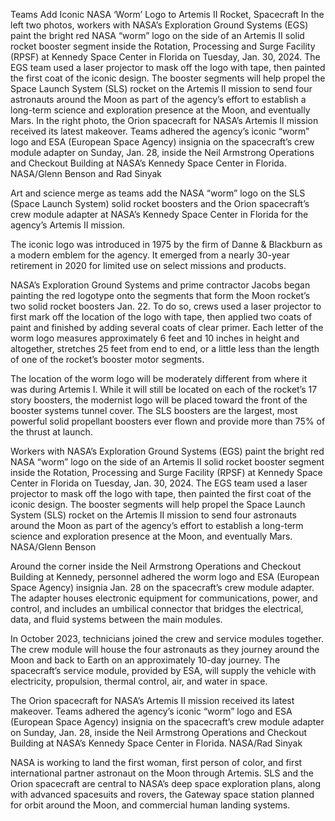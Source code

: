 Teams Add Iconic NASA ‘Worm’ Logo to Artemis II Rocket, Spacecraft 
 In the left two photos, workers with NASA’s Exploration Ground Systems (EGS) paint the bright red NASA “worm” logo on the side of an Artemis II solid rocket booster segment inside the Rotation, Processing and Surge Facility (RPSF) at Kennedy Space Center in Florida on Tuesday, Jan. 30, 2024. The EGS team used a laser projector to mask off the logo with tape, then painted the first coat of the iconic design. The booster segments will help propel the Space Launch System (SLS) rocket on the Artemis II mission to send four astronauts around the Moon as part of the agency’s effort to establish a long-term science and exploration presence at the Moon, and eventually Mars. In the right photo, the Orion spacecraft for NASA’s Artemis II mission received its latest makeover. Teams adhered the agency’s iconic “worm” logo and ESA (European Space Agency) insignia on the spacecraft’s crew module adapter on Sunday, Jan. 28, inside the Neil Armstrong Operations and Checkout Building at NASA’s Kennedy Space Center in Florida. NASA/Glenn Benson and Rad Sinyak

Art and science merge as teams add the NASA “worm” logo on the SLS (Space Launch System) solid rocket boosters and the Orion spacecraft’s crew module adapter at NASA’s Kennedy Space Center in Florida for the agency’s Artemis II mission.

The iconic logo was introduced in 1975 by the firm of Danne & Blackburn as a modern emblem for the agency. It emerged from a nearly 30-year retirement in 2020 for limited use on select missions and products.

NASA’s Exploration Ground Systems and prime contractor Jacobs began painting the red logotype onto the segments that form the Moon rocket’s two solid rocket boosters Jan. 22. To do so, crews used a laser projector to first mark off the location of the logo with tape, then applied two coats of paint and finished by adding several coats of clear primer. Each letter of the worm logo measures approximately 6 feet and 10 inches in height and altogether, stretches 25 feet from end to end, or a little less than the length of one of the rocket’s booster motor segments.

The location of the worm logo will be moderately different from where it was during Artemis I. While it will still be located on each of the rocket’s 17 story boosters, the modernist logo will be placed toward the front of the booster systems tunnel cover. The SLS boosters are the largest, most powerful solid propellant boosters ever flown and provide more than 75% of the thrust at launch.

Workers with NASA’s Exploration Ground Systems (EGS) paint the bright red NASA “worm” logo on the side of an Artemis II solid rocket booster segment inside the Rotation, Processing and Surge Facility (RPSF) at Kennedy Space Center in Florida on Tuesday, Jan. 30, 2024. The EGS team used a laser projector to mask off the logo with tape, then painted the first coat of the iconic design. The booster segments will help propel the Space Launch System (SLS) rocket on the Artemis II mission to send four astronauts around the Moon as part of the agency’s effort to establish a long-term science and exploration presence at the Moon, and eventually Mars. NASA/Glenn Benson

Around the corner inside the Neil Armstrong Operations and Checkout Building at Kennedy, personnel adhered the worm logo and ESA (European Space Agency) insignia Jan. 28 on the spacecraft’s crew module adapter. The adapter houses electronic equipment for communications, power, and control, and includes an umbilical connector that bridges the electrical, data, and fluid systems between the main modules.

In October 2023, technicians joined the crew and service modules together. The crew module will house the four astronauts as they journey around the Moon and back to Earth on an approximately 10-day journey. The spacecraft’s service module, provided by ESA, will supply the vehicle with electricity, propulsion, thermal control, air, and water in space.

The Orion spacecraft for NASA’s Artemis II mission received its latest makeover. Teams adhered the agency’s iconic “worm” logo and ESA (European Space Agency) insignia on the spacecraft’s crew module adapter on Sunday, Jan. 28, inside the Neil Armstrong Operations and Checkout Building at NASA’s Kennedy Space Center in Florida. NASA/Rad Sinyak

NASA is working to land the first woman, first person of color, and first international partner astronaut on the Moon through Artemis. SLS and the Orion spacecraft are central to NASA’s deep space exploration plans, along with advanced spacesuits and rovers, the Gateway space station planned for orbit around the Moon, and commercial human landing systems.
